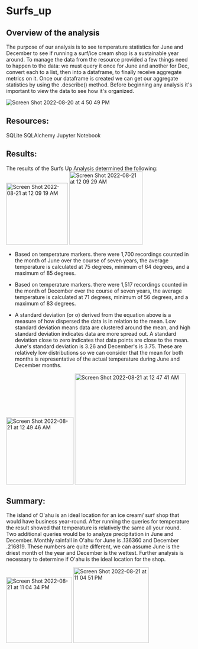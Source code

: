 # Surfs_up
## Overview of the analysis

The purpose of our analysis is to see temperature statistics for June and December to see if running a surf/ice cream shop is a sustainable year around. To manage the data from the resource provided a few things need to happen to the data: we must query it once for June and another for Dec, convert each to a list, then into a dataframe, to finally receive aggregate metrics on it. Once our dataframe is created we can get our aggregate statistics by using the .describe() method. Before beginning any analysis it's important to view the data to see how it's organized. 

![Screen Shot 2022-08-20 at 4 50 49 PM](https://user-images.githubusercontent.com/107026442/185852755-1c5e0dab-65ab-4ea9-8efe-ef03ac9878d5.png)

## Resources: 
SQLite
SQLAlchemy
Jupyter Notebook

## Results:

The results of the Surfs Up Analysis determined the following:<br/>
<img width="167" alt="Screen Shot 2022-08-21 at 12 09 19 AM" src="https://user-images.githubusercontent.com/107026442/185852865-4a582e5c-4c55-4460-a3bb-719da7c83c2e.png">
<img width="198" alt="Screen Shot 2022-08-21 at 12 09 29 AM" src="https://user-images.githubusercontent.com/107026442/185852896-f3cf05bb-ef9d-4a93-8734-feb09adcfa01.png"><br/>

* Based on temperature markers. there were 1,700 recordings counted in the month of June over the course of seven years, the average temperature is calculated at 75 degrees, minimum of 64 degrees, and a maximum of 85 degrees.

* Based on temperature markers. there were 1,517 recordings counted in the month of December over the course of seven years, the average temperature is calculated at 71 degrees, minimum of 56 degrees, and a maximum of 83 degrees.

* A standard deviation (or σ) derived from the equation above is a measure of how dispersed the data is in relation to the mean. Low standard deviation means data are clustered around the mean, and high standard deviation indicates data are more spread out. A standard deviation close to zero indicates that data points are close to the mean. June's standard deviation is 3.26 and December's is 3.75. These are relatively low distributions so we can consider that the mean for both months is representative of the actual temperature during June and December months. 

<img width="182" alt="Screen Shot 2022-08-21 at 12 49 46 AM" src="https://user-images.githubusercontent.com/107026442/185852943-f62b8e2e-416d-4b01-b425-63b37dae263f.png"> <img width="300" alt="Screen Shot 2022-08-21 at 12 47 41 AM" src="https://user-images.githubusercontent.com/107026442/185852958-61332131-8e58-48b0-9ae0-c28276fe8353.png">

## Summary:

The island of O'ahu is an ideal location for an ice cream/ surf shop that would have business year-round. After running the queries for temperature the result showed that temperature is relatively the same all your round. Two additional queries would be to analyze precipitation in June and December. Monthly rainfall in O'ahu for June is .136360 and December .216819. These numbers are quite different, we can assume June is the driest month of the year and December is the wettest. Further analysis is necessary to determine if O'ahu is the ideal location for the shop.

<img width="178" alt="Screen Shot 2022-08-21 at 11 04 34 PM" src="https://user-images.githubusercontent.com/107026442/185853740-f4542cd2-76e4-44e9-bb75-ba254b2332af.png">
<img width="204" alt="Screen Shot 2022-08-21 at 11 04 51 PM" src="https://user-images.githubusercontent.com/107026442/185853755-b84007fa-15d3-49a0-ab17-dc5a83a58868.png">




